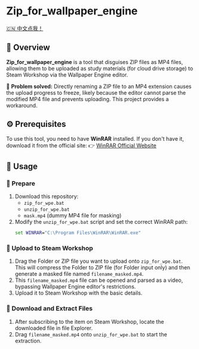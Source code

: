 # Zip_for_wallpaper_engine

[🇨🇳 中文点我！](README_CN.md)

## 📌 Overview
**Zip_for_wallpaper_engine** is a tool that disguises ZIP files as MP4 files, allowing them to be uploaded as study materials (for cloud drive storage) to Steam Workshop via the Wallpaper Engine editor.

🔹 **Problem solved:**
Directly renaming a ZIP file to an MP4 extension causes the upload progress to freeze, likely because the editor cannot parse the modified MP4 file and prevents uploading. This project provides a workaround.

## ⚙️ Prerequisites
To use this tool, you need to have **WinRAR** installed. If you don't have it, download it from the official site:
👉 [WinRAR Official Website](https://www.win-rar.com/)

## 📖 Usage

### 🔹 Prepare
1. Download this repository:
   - `zip_for_wpe.bat`
   - `unzip_for_wpe.bat`
   - `mask.mp4` (dummy MP4 file for masking)
2. Modify the `unzip_for_wpe.bat` script and set the correct WinRAR path:
   ```bat
   set WINRAR="C:\Program Files\WinRAR\WinRAR.exe"
   ```

### 🔹 Upload to Steam Workshop
1. Drag the Folder or ZIP file you want to upload onto `zip_for_wpe.bat`. This will compress the Folder to ZIP file (for Folder input only) and then generate a masked file named `filename_masked.mp4`.
2. This `filename_masked.mp4` file can be opened and parsed as a video, bypassing Wallpaper Engine editor's restrictions.
3. Upload it to Steam Workshop with the basic details.

### 🔹 Download and Extract Files
1. After subscribing to the item on Steam Workshop, locate the downloaded file in file Explorer.
2. Drag `filename_masked.mp4` onto `unzip_for_wpe.bat` to start the extraction.
